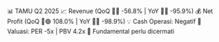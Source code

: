 📊 TAMU Q2 2025
📈 Revenue (QoQ 🔻🔴 -56.8% | YoY 🔻🔴 -95.9%)
💰 Net Profit (QoQ 🔼🟢 108.0% | YoY 🔻🔴 -98.9%)
💡 Cash Operasi: Negatif
🧮 Valuasi: PER -5x | PBV 4.2x
🧱 Fundamental perlu dicermati
